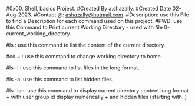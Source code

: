 #0x00. Shell, basics Project.
#Created By a.shazally.
#Created Date 02-Aug-2023.
#Contact @:
ashazally@hotmail.com.
#Description:
use this File to find a Description for each command used on this project.
#PWD:
use this Command to Print current Working Directory - used with file 0-current_working_directory.

#ls :
use this command to list the content of the current directory.

#cd ~ :
use this command to change working directory to home.

#ls -l : 
use this command to list files in the long format.

#ls -a:
use this command to list hidden files.

#ls -lan:
use this command to display current directory content long format + with user group id display numerically + and hidden files (starting with .)

